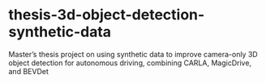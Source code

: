 # thesis-3d-object-detection-synthetic-data
Master’s thesis project on using synthetic data to improve camera-only 3D object detection for autonomous driving, combining CARLA, MagicDrive, and BEVDet
